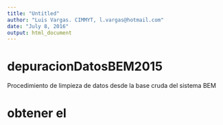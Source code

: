 ```yaml
---
title: "Untitled"
author: "Luis Vargas. CIMMYT, l.vargas@hotmail.com"
date: "July 8, 2016"
output: html_document
---
```


# depuracionDatosBEM2015
Procedimiento de limpieza de datos desde la base cruda del sistema BEM

# obtener el 
